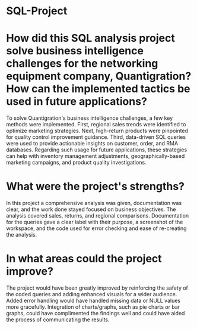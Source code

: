 # SQL-Project
# How did this SQL analysis project solve business intelligence challenges for the networking equipment company, Quantigration? How can the implemented tactics be used in future applications? 
To solve Quantigration's business intelligence challenges, a few key methods were implemented. First, regional sales trends were identified to optimize marketing strategies. Next, high-return products were pinpointed for quality control improvement guidance. Third, data-driven SQL queries were used to provide actionable insights on customer, order, and RMA databases. Regarding such usage for future applications, these strategies can help with inventory management adjustments, geographically-based marketing campaigns, and product quality investigations.
# What were the project's strengths?
In this project a comprehensive analysis was given, documentation was clear, and the work done stayed focused on business objectives. The analysis covered sales, returns, and regional comparisons. Documentation for the queries gave a clear label with their purpose, a screenshot of the workspace, and the code used for error checking and ease of re-creating the analysis.
# In what areas could the project improve?
The project would have been greatly improved by reinforcing the safety of the coded queries and adding enhanced visuals for a wider audience. Added error handling would have handled missing data or NULL values more gracefully. Integration of charts/graphs, such as pie charts or bar graphs, could have complimented the findings well and could have aided the process of communicating the results.  

